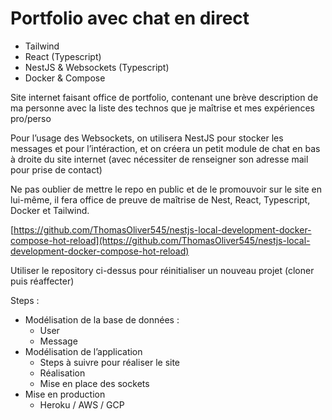 # Portfolio avec chat en direct

- Tailwind
- React (Typescript)
- NestJS & Websockets (Typescript)
- Docker & Compose

Site internet faisant office de portfolio, contenant une brève description de ma personne avec la liste des technos que je maîtrise et mes expériences pro/perso

Pour l’usage des Websockets, on utilisera NestJS pour stocker les messages et pour l’intéraction, et on créera un petit module de chat en bas à droite du site internet (avec nécessiter de renseigner son adresse mail pour prise de contact)

Ne pas oublier de mettre le repo en public et de le promouvoir sur le site en lui-même, il fera office de preuve de maîtrise de Nest, React, Typescript, Docker et Tailwind.

[https://github.com/ThomasOliver545/nestjs-local-development-docker-compose-hot-reload](https://github.com/ThomasOliver545/nestjs-local-development-docker-compose-hot-reload)

Utiliser le repository ci-dessus  pour réinitialiser un nouveau projet (cloner puis réaffecter)

Steps :

- Modélisation de la base de données :
    - User
    - Message
- Modélisation de l’application
    - Steps à suivre pour réaliser le site
    - Réalisation
    - Mise en place des sockets
- Mise en production
    - Heroku / AWS / GCP